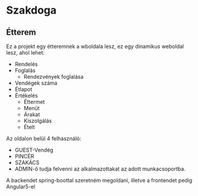 # Szakdoga
<h2>Étterem</h2>

<p>Ez a projekt egy étteremnek a wboldala lesz, ez egy dinamikus weboldal lesz, ahol lehet:
  <ul>
    <li>Rendelés</li>
    <li>Foglalás
        <ul>
          <li>Rendezvények foglalása</li>
        </ul>
      </li>
    <li>Vendégek száma</li>
    <li>Étlapot</li>
    <li>Értékelés
      <ul>
        <li>Éttermet</li>
        <li>Menüt</li>
        <li>Árakat</li>
        <li>Kiszolgálás</li>
        <li>Ételt</li>
      </ul>
    </li>
  </ul>
</p>
<p> Az oldalon belül 4 felhasználó: 
  <ul>
    <li>GUEST-Vendég</li>
    <li>PINCÉR</li>
    <li>SZAKÁCS</li>
    <li>ADMIN-ő tudja felvenni az alkalmazottakat az adott munkacsoportba.</li>
  </ul>
</p>

<p>A backendet spring-boottal szeretném megoldani, illetve a frontendet pedig Angular5-el</p>
